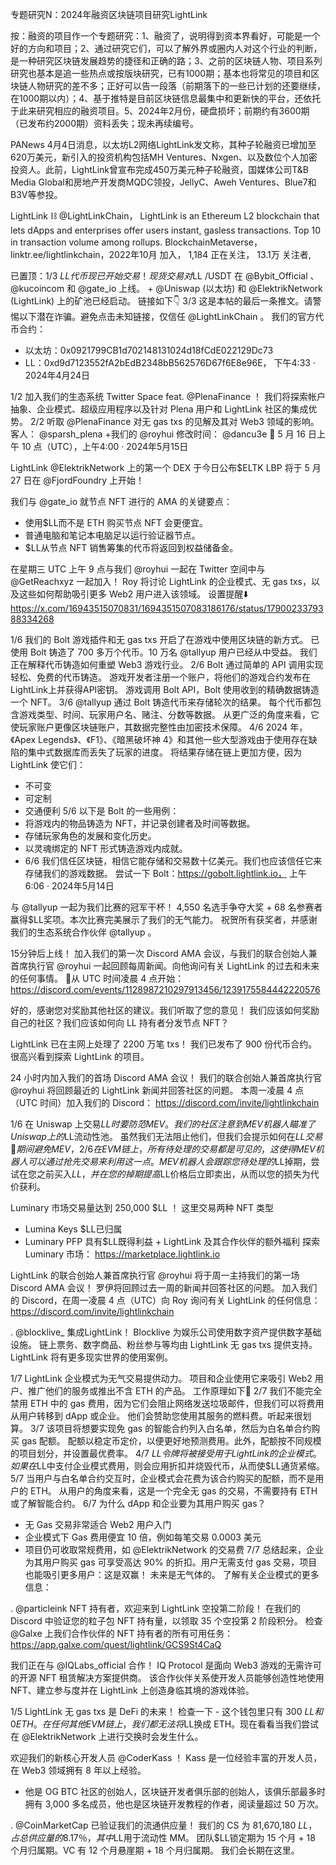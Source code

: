 专题研究N：2024年融资区块链项目研究LightLink 


按：融资的项目作一个专题研究：1、融资了，说明得到资本界看好，可能是一个好的方向和项目；2、通过研究它们，可以了解外界或圈内人对这个行业的判断，是一种研究区块链发展趋势的捷径和正确的路；3、之前的区块链人物、项目系列研究也基本是追一些热点或按版块研究，已有1000期；基本也将常见的项目和区块链人物研究的差不多；正好可以告一段落（前期落下的一些已计划的还要继续，在1000期以内）；4、基于推特是目前区块链信息最集中和更新快的平台，还依托于此来研究相应的融资项目。5、2024年2月份，硬盘损坏；前期约有3600期（已发布约2000期）资料丢失；现未再续编号。

PANews 4月4日消息，以太坊L2网络LightLink发文称，其种子轮融资已增加至620万美元，新引入的投资机构包括MH Ventures、Nxgen、以及数位个人加密投资人。此前，LightLink曾宣布完成450万美元种子轮融资，国媒体公司T&B Media Global和房地产开发商MQDC领投，JellyC、Aweh Ventures、Blue7和B3V等参投。

LightLink ⛓️
@LightLinkChain，
LightLink is an Ethereum L2 blockchain that lets dApps and enterprises offer users instant, gasless transactions. Top 10 in transaction volume among rollups.
BlockchainMetaverse，linktr.ee/lightlinkchain，2022年10月 加入，
1,184 正在关注，
13.1万 关注者,


已置顶：1/3 $LL代币现已开始交易！
现货交易对$LL /USDT 在
@Bybit_Official
 、 
@kucoincom
和
@gate_io
上线。
+ 
@Uniswap
 (以太坊) 和
@ElektrikNetwork
 (LightLink) 上的矿池已经启动。
链接如下👇
3/3 这是本帖的最后一条推文。请警惕以下潜在诈骗。避免点击未知链接，仅信任
@LightLinkChain
 。
我们的官方代币合约：
- 以太坊：0x0921799CB1d702148131024d18fCdE022129Dc73
- LL：0xd9d7123552fA2bEdB2348bB562576D67f6E8e96E，
下午4:33 · 2024年4月24日

1/2 加入我们的生态系统 Twitter Space feat. 
@PlenaFinance
 ！
我们将探索帐户抽象、企业模式、超级应用程序以及针对 Plena 用户和 LightLink 社区的集成优势。
2/2 听取
@PlenaFinance
对无 gas txs 的见解及其对 Web3 领域的影响。
客人： 
@sparsh_plena
 +我们的
@royhui
修改时间： 
@dancu3e
📆 5 月 16 日上午 10 点（UTC），上午4:00 · 2024年5月15日

LightLink 
@ElektrikNetwork
上的第一个 DEX 于今日公布$ELTK LBP 将于 5 月 27 日在
@FjordFoundry
上开始！


我们与
@gate_io
就节点 NFT 进行的 AMA 的关键要点：
- 使用$LL而不是 ETH 购买节点 NFT 会更便宜。
- 普通电脑和笔记本电脑足以运行验证器节点。
- $LL从节点 NFT 销售筹集的代币将返回到权益储备金。

在星期三 UTC 上午 9 点与我们
@royhui
一起在 Twitter 空间中与
@GetReachxyz
一起加入！
Roy 将讨论 LightLink 的企业模式、无 gas txs，以及这些如何帮助吸引更多 Web2 用户进入该领域。
设置提醒⬇️ https://x.com/16943515070831/1694351507083186176/status/1790023379388334268

1/6 我们的 Bolt 游戏插件和无 gas txs 开启了在游戏中使用区块链的新方式。
已使用 Bolt 铸造了 700 多万个代币。10 万名
@tallyup
用户已经从中受益。
我们正在解释代币铸造如何重塑 Web3 游戏行业。
2/6 Bolt 通过简单的 API 调用实现轻松、免费的代币铸造。
游戏开发者注册一个账户，将他们的游戏合约发布在LightLink上并获得API密钥。
游戏调用 Bolt API，Bolt 使用收到的精确数据铸造一个 NFT。
3/6 
@tallyup
通过 Bolt 铸造代币来存储轮次的结果。
每个代币都包含游戏类型、时间、玩家用户名、赌注、分数等数据。
从更广泛的角度来看，它使玩家账户更像区块链账户，其数据完整性由加密技术保障。
4/6 2024 年，《Apex Legends》、《F1》、《暗黑破坏神 4》和其他一些大型游戏由于使用存在缺陷的集中式数据库而丢失了玩家的进度。
将结果存储在链上更加方便，因为 LightLink 使它们：
- 不可变
- 可定制
- 交通便利
5/6 以下是 Bolt 的一些用例：
- 将游戏内的物品铸造为 NFT，并记录创建者及时间等数据。
- 存储玩家角色的发展和变化历史。
- 以灵魂绑定的 NFT 形式铸造游戏内成就。
- 6/6 我们信任区块链，相信它能存储和交易数十亿美元。我们也应该信任它来存储我们的游戏数据。
尝试一下 Bolt：https://gobolt.lightlink.io，
上午6:06 · 2024年5月14日

与
@tallyup
一起为我们比赛的冠军干杯！
4,550 名选手争夺大奖 + 68 名参赛者赢得$LL奖项。本次比赛完美展示了我们的无气能力。
祝贺所有获奖者，并感谢我们的生态系统合作伙伴
@tallyup
 。

15分钟后上线！
加入我们的第一次 Discord AMA 会议，与我们的联合创始人兼首席执行官
@royhui
一起回顾每周新闻。向他询问有关 LightLink 的过去和未来的任何事情。
📅从 UTC 时间凌晨 4 点开始： https://discord.com/events/1128987210297913456/1239175584442220576

好的，感谢您对奖励其他社区的建议。我们听取了您的意见！
我们应该如何奖励自己的社区？我们应该如何向 LL 持有者分发节点 NFT？

LightLink 已在主网上处理了 2200 万笔 txs！
我们已发布了 900 份代币合约。
很高兴看到探索 LightLink 的项目。

24 小时内加入我们的首场 Discord AMA 会议！
我们的联合创始人兼首席执行官
@royhui
将回顾最近的 LightLink 新闻并回答社区的问题。
本周一凌晨 4 点（UTC 时间）加入我们的 Discord： https://discord.com/invite/lightlinkchain

1/6 在 Uniswap 上交易$LL时要防范 MEV。
我们的社区注意到 MEV 机器人瞄准了 Uniswap 上的$LL流动性池。
虽然我们无法阻止他们，但我们会提示如何在$LL交易🧵期间避免 MEV，
2/6 在 EVM 链上，所有待处理的交易都是可见的，这使得 MEV 机器人可以通过抢先交易来利用这一点。
MEV 机器人会跟踪您待处理的$LL掉期，尝试在您之前买入$LL ，并在您的掉期提高$LL价格后立即卖出，从而以您的损失为代价获利。

Luminary 市场交易量达到 250,000 $LL ！
这里交易两种 NFT 类型
- Lumina Keys $LL已归属
- Luminary PFP 具有$LL既得利益 + LightLink 及其合作伙伴的额外福利
探索 Luminary 市场： https://marketplace.lightlink.io

LightLink 的联合创始人兼首席执行官
@royhui
将于周一主持我们的第一场 Discord AMA 会议！
罗伊将回顾过去一周的新闻并回答社区的问题。
加入我们的 Discord，在周一凌晨 4 点（UTC）向 Roy 询问有关 LightLink 的任何信息： https://discord.com/invite/lightlinkchain

. 
@blocklive_
集成LightLink！
Blocklive 为娱乐公司使用数字资产提供数字基础设施。
链上票务、数字商品、粉丝参与等均由 LightLink 无 gas txs 提供支持。
LightLink 将有更多现实世界的使用案例。

1/7 LightLink 企业模式为无气交易提供动力。
项目和企业使用它来吸引 Web2 用户、推广他们的服务或推出不含 ETH 的产品。
工作原理如下🧵
2/7 我们不能完全禁用 ETH 中的 gas 费用，因为它们会阻止网络发送垃圾邮件，但我们可以将费用从用户转移到 dApp 或企业。
他们会赞助您使用其服务的燃料费。听起来很划算。
3/7 该项目将想要实现免 gas 的智能合约列入白名单，然后为白名单合约购买 gas 配额。
配额以稳定币定价，以便更好地预测费用。此外，配额按不同规模的项目划分，并设置最优费率。
4/7 $LL令牌将被接受用于 LightLink 的企业模式。
如果在$LL中支付企业模式费用，则会应用折扣并烧毁代币，从而使$LL通货紧缩。
5/7 当用户与白名单合约交互时，企业模式会花费为该合约购买的配额，而不是用户的 ETH。
从用户的角度来看，这是一个完全无 gas 的交易，不需要持有 ETH 或了解智能合约。
6/7 为什么 dApp 和企业要为其用户购买 gas？
- 无 Gas 交易非常适合 Web2 用户入门
- 企业模式下 Gas 费用便宜 10 倍，例如每笔交易 0.0003 美元
- 项目仍可收取常规费用，如
@ElektrikNetwork
的交易费
7/7 总结起来，企业为其用户购买 gas 可享受高达 90% 的折扣。用户无需支付 gas 交易，项目也能吸引更多用户：这是双赢！
未来是无气体的。
了解有关企业模式的更多信息：

. 
@particleink
 NFT 持有者，欢迎来到 LightLink 空投第二阶段！
在我们的 Discord 中验证您的粒子包 NFT 持有量，以领取 35 个空投第 2 阶段积分。
检查
@Galxe
上我们合作伙伴的 NFT 持有者的所有可用任务： https://app.galxe.com/quest/lightlink/GCS9St4CaQ

我们正在与
@IQLabs_official
合作！
IQ Protocol 是面向 Web3 游戏的无需许可的开源 NFT 租赁解决方案提供商。
该合作伙伴关系使开发人员能够创造性地使用 NFT、建立参与度并在 LightLink 上创造身临其境的游戏体验。

1/5 LightLink 无 gas txs 是 DeFi 的未来！
检查一下 - 这个钱包里只有 300 $LL和 0 ETH。
在任何其他 EVM 链上，我们都无法将$LL换成 ETH。现在看看当我们尝试在
@ElektrikNetwork
上进行交换时会发生什么。

欢迎我们的新核心开发人员
@CoderKass
 ！
Kass 是一位经验丰富的开发人员，在 Web3 领域拥有 8 年以上经验。
+ 他是 OG BTC 社区的创始人，区块链开发者俱乐部的创始人，该俱乐部最多时拥有 3,000 多名成员，他也是区块链开发教程的作者，阅读量超过 50 万次。

. 
@CoinMarketCap
已验证我们的流通供应量！
我们的 CS 为 81,670,180 $LL ，占总供应量的 8.17％，其中$LL用于流动性 MM。
团队$LL锁定期为 15 个月 + 18 个月归属期。VC 有 12 个月悬崖期 + 18 个月归属期。
我们会长期在这里。

